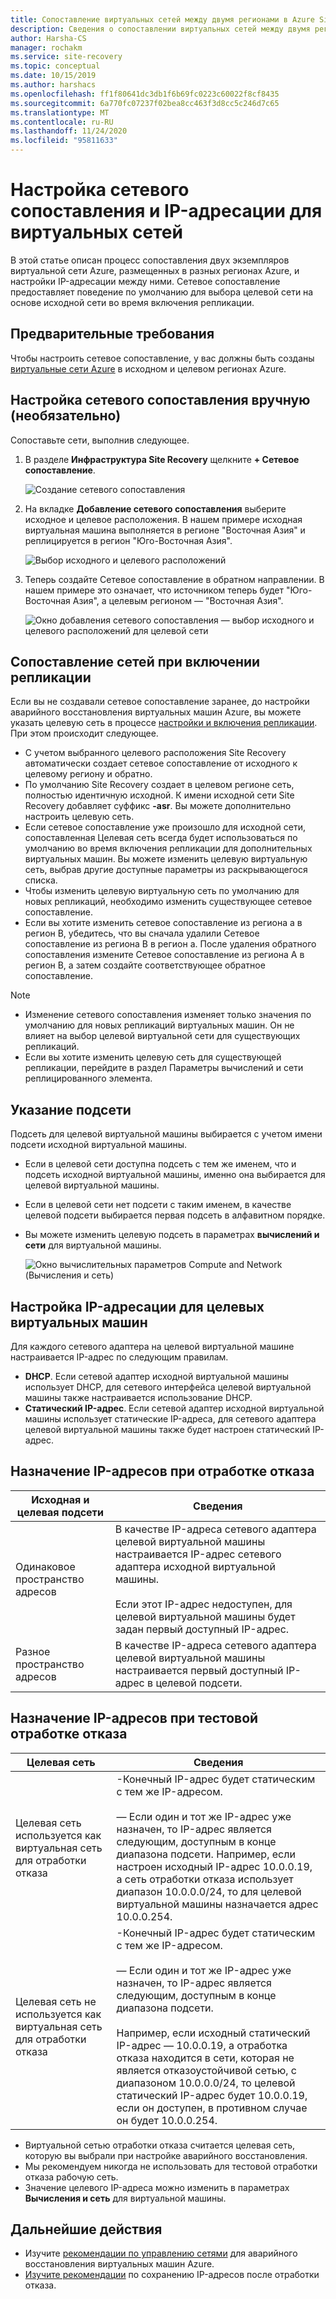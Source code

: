 ```yaml
---
title: Сопоставление виртуальных сетей между двумя регионами в Azure Site Recovery
description: Сведения о сопоставлении виртуальных сетей между двумя регионами Azure для аварийного восстановления виртуальных машин Azure с помощью Azure Site Recovery.
author: Harsha-CS
manager: rochakm
ms.service: site-recovery
ms.topic: conceptual
ms.date: 10/15/2019
ms.author: harshacs
ms.openlocfilehash: ff1f80641dc3db1f6b69fc0223c60022f8cf8435
ms.sourcegitcommit: 6a770fc07237f02bea8cc463f3d8cc5c246d7c65
ms.translationtype: MT
ms.contentlocale: ru-RU
ms.lasthandoff: 11/24/2020
ms.locfileid: "95811633"
---
```

# <a name="set-up-network-mapping-and-ip-addressing-for-vnets"></a>Настройка сетевого сопоставления и IP-адресации для виртуальных сетей

В этой статье описан процесс сопоставления двух экземпляров виртуальной сети Azure, размещенных в разных регионах Azure, и настройки IP-адресации между ними. Сетевое сопоставление предоставляет поведение по умолчанию для выбора целевой сети на основе исходной сети во время включения репликации.

## <a name="prerequisites"></a>Предварительные требования

Чтобы настроить сетевое сопоставление, у вас должны быть созданы [виртуальные сети Azure](../virtual-network/virtual-networks-overview.md) в исходном и целевом регионах Azure. 

## <a name="set-up-network-mapping-manually-optional"></a>Настройка сетевого сопоставления вручную (необязательно)

Сопоставьте сети, выполнив следующее.

1. В разделе **Инфраструктура Site Recovery** щелкните **+ Сетевое сопоставление**.

    ![ Создание сетевого сопоставления](./media/site-recovery-network-mapping-azure-to-azure/network-mapping1.png)

3. На вкладке **Добавление сетевого сопоставления** выберите исходное и целевое расположения. В нашем примере исходная виртуальная машина выполняется в регионе "Восточная Азия" и реплицируется в регион "Юго-Восточная Азия".

    ![Выбор исходного и целевого расположений](./media/site-recovery-network-mapping-azure-to-azure/network-mapping2.png)
3. Теперь создайте Сетевое сопоставление в обратном направлении. В нашем примере это означает, что источником теперь будет "Юго-Восточная Азия", а целевым регионом — "Восточная Азия".

    ![Окно добавления сетевого сопоставления — выбор исходного и целевого расположений для целевой сети](./media/site-recovery-network-mapping-azure-to-azure/network-mapping3.png)


## <a name="map-networks-when-you-enable-replication"></a>Сопоставление сетей при включении репликации

Если вы не создавали сетевое сопоставление заранее, до настройки аварийного восстановления виртуальных машин Azure, вы можете указать целевую сеть в процессе [настройки и включения репликации](azure-to-azure-how-to-enable-replication.md). При этом происходит следующее.

- С учетом выбранного целевого расположения Site Recovery автоматически создает сетевое сопоставление от исходного к целевому региону и обратно.
- По умолчанию Site Recovery создает в целевом регионе сеть, полностью идентичную исходной. К имени исходной сети Site Recovery добавляет суффикс **-asr**. Вы можете дополнительно настроить целевую сеть.
- Если сетевое сопоставление уже произошло для исходной сети, сопоставленная Целевая сеть всегда будет использоваться по умолчанию во время включения репликации для дополнительных виртуальных машин. Вы можете изменить целевую виртуальную сеть, выбрав другие доступные параметры из раскрывающегося списка. 
- Чтобы изменить целевую виртуальную сеть по умолчанию для новых репликаций, необходимо изменить существующее сетевое сопоставление.
- Если вы хотите изменить сетевое сопоставление из региона а в регион B, убедитесь, что вы сначала удалили Сетевое сопоставление из региона B в регион а. После удаления обратного сопоставления измените Сетевое сопоставление из региона A в регион B, а затем создайте соответствующее обратное сопоставление.

>[!NOTE]
>* Изменение сетевого сопоставления изменяет только значения по умолчанию для новых репликаций виртуальных машин. Он не влияет на выбор целевой виртуальной сети для существующих репликаций. 
>* Если вы хотите изменить целевую сеть для существующей репликации, перейдите в раздел Параметры вычислений и сети реплицированного элемента.

## <a name="specify-a-subnet"></a>Указание подсети

Подсеть для целевой виртуальной машины выбирается с учетом имени подсети исходной виртуальной машины.

- Если в целевой сети доступна подсеть с тем же именем, что и подсеть исходной виртуальной машины, именно она выбирается для целевой виртуальной машины.
- Если в целевой сети нет подсети с таким именем, в качестве целевой подсети выбирается первая подсеть в алфавитном порядке.
- Вы можете изменить целевую подсеть в параметрах **вычислений и сети** для виртуальной машины.

    ![Окно вычислительных параметров Compute and Network (Вычисления и сеть)](./media/site-recovery-network-mapping-azure-to-azure/modify-subnet.png)


## <a name="set-up-ip-addressing-for-target-vms"></a>Настройка IP-адресации для целевых виртуальных машин

Для каждого сетевого адаптера на целевой виртуальной машине настраивается IP-адрес по следующим правилам.

- **DHCP**. Если сетевой адаптер исходной виртуальной машины использует DHCP, для сетевого интерфейса целевой виртуальной машины также настраивается использование DHCP.
- **Статический IP-адрес**. Если сетевой адаптер исходной виртуальной машины использует статические IP-адреса, для сетевого адаптера целевой виртуальной машины также будет настроен статический IP-адрес.


## <a name="ip-address-assignment-during-failover"></a>Назначение IP-адресов при отработке отказа

**Исходная и целевая подсети** | **Сведения**
--- | ---
Одинаковое пространство адресов | В качестве IP-адреса сетевого адаптера целевой виртуальной машины настраивается IP-адрес сетевого адаптера исходной виртуальной машины.<br/><br/> Если этот IP-адрес недоступен, для целевой виртуальной машины будет задан первый доступный IP-адрес.
Разное пространство адресов | В качестве IP-адреса сетевого адаптера целевой виртуальной машины настраивается первый доступный IP-адрес в целевой подсети.



## <a name="ip-address-assignment-during-test-failover"></a>Назначение IP-адресов при тестовой отработке отказа

**Целевая сеть** | **Сведения**
--- | ---
Целевая сеть используется как виртуальная сеть для отработки отказа | -Конечный IP-адрес будет статическим с тем же IP-адресом. <br/><br/>  — Если один и тот же IP-адрес уже назначен, то IP-адрес является следующим, доступным в конце диапазона подсети. Например, если настроен исходный IP-адрес 10.0.0.19, а сеть отработки отказа использует диапазон 10.0.0.0/24, то для целевой виртуальной машины назначается адрес 10.0.0.254.
Целевая сеть не используется как виртуальная сеть для отработки отказа | -Конечный IP-адрес будет статическим с тем же IP-адресом.<br/><br/>  — Если один и тот же IP-адрес уже назначен, то IP-адрес является следующим, доступным в конце диапазона подсети.<br/><br/> Например, если исходный статический IP-адрес — 10.0.0.19, а отработка отказа находится в сети, которая не является отказоустойчивой сетью, с диапазоном 10.0.0.0/24, то целевой статический IP-адрес будет 10.0.0.19, если он доступен, в противном случае он будет 10.0.0.254.

- Виртуальной сетью отработки отказа считается целевая сеть, которую вы выбрали при настройке аварийного восстановления.
- Мы рекомендуем никогда не использовать для тестовой отработки отказа рабочую сеть.
- Значение целевого IP-адреса можно изменить в параметрах **Вычисления и сеть** для виртуальной машины.


## <a name="next-steps"></a>Дальнейшие действия

- Изучите [рекомендации по управлению сетями](./azure-to-azure-about-networking.md) для аварийного восстановления виртуальных машин Azure.
- [Изучите рекомендации](site-recovery-retain-ip-azure-vm-failover.md) по сохранению IP-адресов после отработки отказа.

